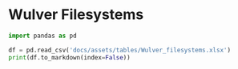 # Wulver Filesystems

```python exec="on"
import pandas as pd

df = pd.read_csv('docs/assets/tables/Wulver_filesystems.xlsx')
print(df.to_markdown(index=False))
```

